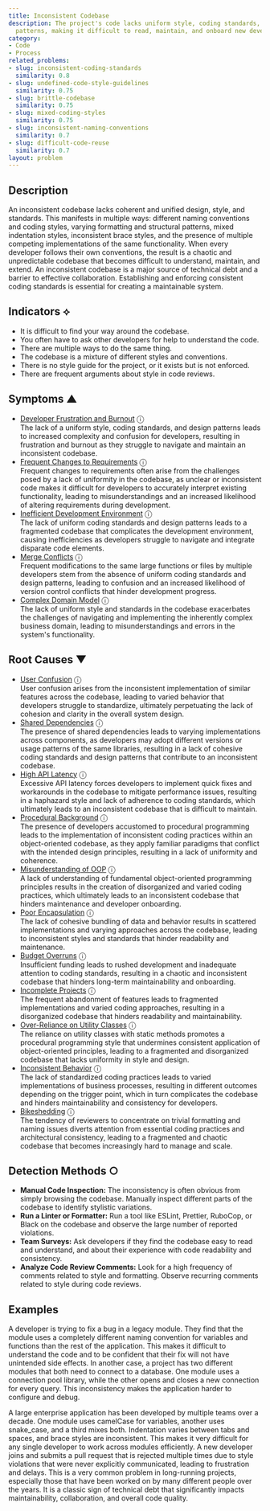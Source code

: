 ```yaml
---
title: Inconsistent Codebase
description: The project's code lacks uniform style, coding standards, and design
  patterns, making it difficult to read, maintain, and onboard new developers.
category:
- Code
- Process
related_problems:
- slug: inconsistent-coding-standards
  similarity: 0.8
- slug: undefined-code-style-guidelines
  similarity: 0.75
- slug: brittle-codebase
  similarity: 0.75
- slug: mixed-coding-styles
  similarity: 0.75
- slug: inconsistent-naming-conventions
  similarity: 0.7
- slug: difficult-code-reuse
  similarity: 0.7
layout: problem
---
```


## Description
An inconsistent codebase lacks coherent and unified design, style, and standards. This manifests in multiple ways: different naming conventions and coding styles, varying formatting and structural patterns, mixed indentation styles, inconsistent brace styles, and the presence of multiple competing implementations of the same functionality. When every developer follows their own conventions, the result is a chaotic and unpredictable codebase that becomes difficult to understand, maintain, and extend. An inconsistent codebase is a major source of technical debt and a barrier to effective collaboration. Establishing and enforcing consistent coding standards is essential for creating a maintainable system.

## Indicators ⟡
- It is difficult to find your way around the codebase.
- You often have to ask other developers for help to understand the code.
- There are multiple ways to do the same thing.
- The codebase is a mixture of different styles and conventions.
- There is no style guide for the project, or it exists but is not enforced.
- There are frequent arguments about style in code reviews.

## Symptoms ▲
- [Developer Frustration and Burnout](developer-frustration-and-burnout.md) <span class="info-tooltip" title="Confidence: 0.381, Strength: 0.595">ⓘ</span>
<br/>  The lack of a uniform style, coding standards, and design patterns leads to increased complexity and confusion for developers, resulting in frustration and burnout as they struggle to navigate and maintain an inconsistent codebase.
- [Frequent Changes to Requirements](frequent-changes-to-requirements.md) <span class="info-tooltip" title="Confidence: 0.330, Strength: 0.542">ⓘ</span>
<br/>  Frequent changes to requirements often arise from the challenges posed by a lack of uniformity in the codebase, as unclear or inconsistent code makes it difficult for developers to accurately interpret existing functionality, leading to misunderstandings and an increased likelihood of altering requirements during development.
- [Inefficient Development Environment](inefficient-development-environment.md) <span class="info-tooltip" title="Confidence: 0.321, Strength: 0.609">ⓘ</span>
<br/>  The lack of uniform coding standards and design patterns leads to a fragmented codebase that complicates the development environment, causing inefficiencies as developers struggle to navigate and integrate disparate code elements.
- [Merge Conflicts](merge-conflicts.md) <span class="info-tooltip" title="Confidence: 0.314, Strength: 0.581">ⓘ</span>
<br/>  Frequent modifications to the same large functions or files by multiple developers stem from the absence of uniform coding standards and design patterns, leading to confusion and an increased likelihood of version control conflicts that hinder development progress.
- [Complex Domain Model](complex-domain-model.md) <span class="info-tooltip" title="Confidence: 0.304, Strength: 0.537">ⓘ</span>
<br/>  The lack of uniform style and standards in the codebase exacerbates the challenges of navigating and implementing the inherently complex business domain, leading to misunderstandings and errors in the system's functionality.

## Root Causes ▼
- [User Confusion](user-confusion.md) <span class="info-tooltip" title="Confidence: 0.348, Strength: 0.946">ⓘ</span>
<br/>  User confusion arises from the inconsistent implementation of similar features across the codebase, leading to varied behavior that developers struggle to standardize, ultimately perpetuating the lack of cohesion and clarity in the overall system design.
- [Shared Dependencies](shared-dependencies.md) <span class="info-tooltip" title="Confidence: 0.342, Strength: 0.928">ⓘ</span>
<br/>  The presence of shared dependencies leads to varying implementations across components, as developers may adopt different versions or usage patterns of the same libraries, resulting in a lack of cohesive coding standards and design patterns that contribute to an inconsistent codebase.
- [High API Latency](high-api-latency.md) <span class="info-tooltip" title="Confidence: 0.329, Strength: 0.924">ⓘ</span>
<br/>  Excessive API latency forces developers to implement quick fixes and workarounds in the codebase to mitigate performance issues, resulting in a haphazard style and lack of adherence to coding standards, which ultimately leads to an inconsistent codebase that is difficult to maintain.
- [Procedural Background](procedural-background.md) <span class="info-tooltip" title="Confidence: 0.329, Strength: 0.933">ⓘ</span>
<br/>  The presence of developers accustomed to procedural programming leads to the implementation of inconsistent coding practices within an object-oriented codebase, as they apply familiar paradigms that conflict with the intended design principles, resulting in a lack of uniformity and coherence.
- [Misunderstanding of OOP](misunderstanding-of-oop.md) <span class="info-tooltip" title="Confidence: 0.322, Strength: 0.919">ⓘ</span>
<br/>  A lack of understanding of fundamental object-oriented programming principles results in the creation of disorganized and varied coding practices, which ultimately leads to an inconsistent codebase that hinders maintenance and developer onboarding.
- [Poor Encapsulation](poor-encapsulation.md) <span class="info-tooltip" title="Confidence: 0.316, Strength: 0.924">ⓘ</span>
<br/>  The lack of cohesive bundling of data and behavior results in scattered implementations and varying approaches across the codebase, leading to inconsistent styles and standards that hinder readability and maintenance.
- [Budget Overruns](budget-overruns.md) <span class="info-tooltip" title="Confidence: 0.313, Strength: 0.928">ⓘ</span>
<br/>  Insufficient funding leads to rushed development and inadequate attention to coding standards, resulting in a chaotic and inconsistent codebase that hinders long-term maintainability and onboarding.
- [Incomplete Projects](incomplete-projects.md) <span class="info-tooltip" title="Confidence: 0.311, Strength: 0.899">ⓘ</span>
<br/>  The frequent abandonment of features leads to fragmented implementations and varied coding approaches, resulting in a disorganized codebase that hinders readability and maintainability.
- [Over-Reliance on Utility Classes](over-reliance-on-utility-classes.md) <span class="info-tooltip" title="Confidence: 0.310, Strength: 0.870">ⓘ</span>
<br/>  The reliance on utility classes with static methods promotes a procedural programming style that undermines consistent application of object-oriented principles, leading to a fragmented and disorganized codebase that lacks uniformity in style and design.
- [Inconsistent Behavior](inconsistent-behavior.md) <span class="info-tooltip" title="Confidence: 0.307, Strength: 0.909">ⓘ</span>
<br/>  The lack of standardized coding practices leads to varied implementations of business processes, resulting in different outcomes depending on the trigger point, which in turn complicates the codebase and hinders maintainability and consistency for developers.
- [Bikeshedding](bikeshedding.md) <span class="info-tooltip" title="Confidence: 0.303, Strength: 0.834">ⓘ</span>
<br/>  The tendency of reviewers to concentrate on trivial formatting and naming issues diverts attention from essential coding practices and architectural consistency, leading to a fragmented and chaotic codebase that becomes increasingly hard to manage and scale.

## Detection Methods ○

- **Manual Code Inspection:** The inconsistency is often obvious from simply browsing the codebase. Manually inspect different parts of the codebase to identify stylistic variations.
- **Run a Linter or Formatter:** Run a tool like ESLint, Prettier, RuboCop, or Black on the codebase and observe the large number of reported violations.
- **Team Surveys:** Ask developers if they find the codebase easy to read and understand, and about their experience with code readability and consistency.
- **Analyze Code Review Comments:** Look for a high frequency of comments related to style and formatting. Observe recurring comments related to style during code reviews.

## Examples
A developer is trying to fix a bug in a legacy module. They find that the module uses a completely different naming convention for variables and functions than the rest of the application. This makes it difficult to understand the code and to be confident that their fix will not have unintended side effects. In another case, a project has two different modules that both need to connect to a database. One module uses a connection pool library, while the other opens and closes a new connection for every query. This inconsistency makes the application harder to configure and debug.

A large enterprise application has been developed by multiple teams over a decade. One module uses camelCase for variables, another uses snake_case, and a third mixes both. Indentation varies between tabs and spaces, and brace styles are inconsistent. This makes it very difficult for any single developer to work across modules efficiently. A new developer joins and submits a pull request that is rejected multiple times due to style violations that were never explicitly communicated, leading to frustration and delays. This is a very common problem in long-running projects, especially those that have been worked on by many different people over the years. It is a classic sign of technical debt that significantly impacts maintainability, collaboration, and overall code quality.
